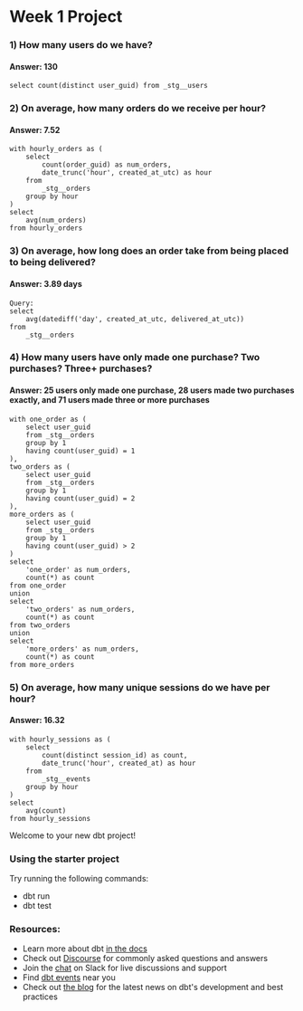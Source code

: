 # Week 1 Project 

### 1) How many users do we have?

#### Answer: 130

```
select count(distinct user_guid) from _stg__users
```

### 2) On average, how many orders do we receive per hour?
#### Answer: 7.52

```
with hourly_orders as (
    select 
        count(order_guid) as num_orders,
        date_trunc('hour', created_at_utc) as hour
    from 
        _stg__orders
    group by hour
)
select  
    avg(num_orders)
from hourly_orders 
```

### 3) On average, how long does an order take from being placed to being delivered?
#### Answer: 3.89 days

```
Query:
select 
    avg(datediff('day', created_at_utc, delivered_at_utc))
from 
    _stg__orders
```

### 4) How many users have only made one purchase? Two purchases? Three+ purchases?
#### Answer: 25 users only made one purchase, 28 users made two purchases exactly, and 71 users made three or more purchases

```
with one_order as (
    select user_guid
    from _stg__orders
    group by 1
    having count(user_guid) = 1
),
two_orders as (
    select user_guid
    from _stg__orders
    group by 1
    having count(user_guid) = 2
),
more_orders as (
    select user_guid
    from _stg__orders
    group by 1
    having count(user_guid) > 2
)
select
    'one_order' as num_orders,
    count(*) as count
from one_order
union
select
    'two_orders' as num_orders,
    count(*) as count
from two_orders
union
select
    'more_orders' as num_orders,
    count(*) as count
from more_orders
```

### 5) On average, how many unique sessions do we have per hour?
#### Answer: 16.32

```
with hourly_sessions as (
    select 
        count(distinct session_id) as count,
        date_trunc('hour', created_at) as hour
    from
        _stg__events
    group by hour 
)
select
    avg(count)
from hourly_sessions
```

Welcome to your new dbt project!

### Using the starter project

Try running the following commands:
- dbt run
- dbt test


### Resources:
- Learn more about dbt [in the docs](https://docs.getdbt.com/docs/introduction)
- Check out [Discourse](https://discourse.getdbt.com/) for commonly asked questions and answers
- Join the [chat](https://community.getdbt.com/) on Slack for live discussions and support
- Find [dbt events](https://events.getdbt.com) near you
- Check out [the blog](https://blog.getdbt.com/) for the latest news on dbt's development and best practices
